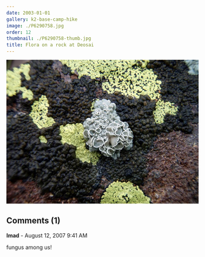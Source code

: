 ```yaml
---
date: 2003-01-01
gallery: k2-base-camp-hike
image: ./P6290758.jpg
order: 12
thumbnail: ./P6290758-thumb.jpg
title: Flora on a rock at Deosai
---
```


![Flora on a rock at Deosai](./P6290758.jpg)

<div id="comments">

## Comments (1)

<div id="comment">

**Imad** - August 12, 2007  9:41 AM

fungus among us!

</div>

</div>